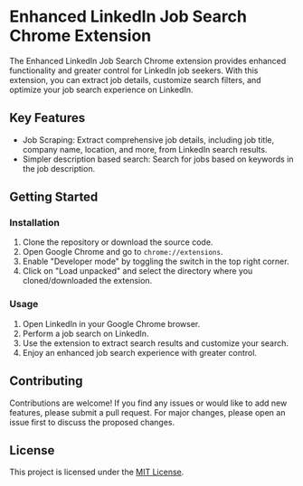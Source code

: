 # Enhanced LinkedIn Job Search Chrome Extension

The Enhanced LinkedIn Job Search Chrome extension provides enhanced functionality and greater control for LinkedIn job seekers. With this extension, you can extract job details, customize search filters, and optimize your job search experience on LinkedIn.

## Key Features

- Job Scraping: Extract comprehensive job details, including job title, company name, location, and more, from LinkedIn search results.
- Simpler description based search: Search for jobs based on keywords in the job description.


## Getting Started

### Installation

1. Clone the repository or download the source code.
2. Open Google Chrome and go to `chrome://extensions`.
3. Enable "Developer mode" by toggling the switch in the top right corner.
4. Click on "Load unpacked" and select the directory where you cloned/downloaded the extension.

### Usage

1. Open LinkedIn in your Google Chrome browser.
2. Perform a job search on LinkedIn.
3. Use the extension to extract search results and customize your search.
4. Enjoy an enhanced job search experience with greater control.

## Contributing

Contributions are welcome! If you find any issues or would like to add new features, please submit a pull request. For major changes, please open an issue first to discuss the proposed changes.

## License

This project is licensed under the [MIT License](LICENSE).
